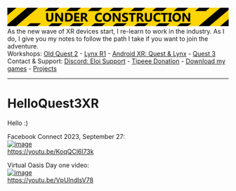 ![WIP](https://github.com/EloiStree/EloiStree/blob/master/Images/WIP.png)   
As the new wave of XR devices start, I re-learn to work in the industry. As I do, I give you my notes to follow the path I take if you want to join the adventure.  
Workshops: [Old Quest 2](https://github.com/EloiStree/CodeAndQuestsEveryDay) - [Lynx R1](https://github.com/EloiStree/HelloLynxR1) - [Android XR: Quest & Lynx](https://github.com/EloiStree/HelloAndroidXR) - [Quest 3](https://github.com/EloiStree/HelloQuest3)  
Contact & Support: [Discord: Eloi Support](https://eloistree.github.io/r/discord) - [Tipeee Donation](https://en.tipeee.com/eloistree) - [Download my games](https://eloistree.github.io/r/download/) - [Projects](https://github.com/EloiStree/ProjectsID)  

----------------------------

# HelloQuest3XR

Hello :) 

Facebook Connect 2023, September 27:  
[![image](https://github.com/EloiStree/HelloQuest3/assets/20149493/9c9ef27f-7bc9-4e49-a6f8-b079fd17680b)](https://youtu.be/KoqQCl6l73k)  
https://youtu.be/KoqQCl6l73k

Virtual Oasis Day one video:  
[![image](https://github.com/EloiStree/HelloQuest3/assets/20149493/924519af-67be-4a1f-91b4-7973a80ab25e)](https://youtu.be/VpUIndlsV78)  
https://youtu.be/VpUIndlsV78  
